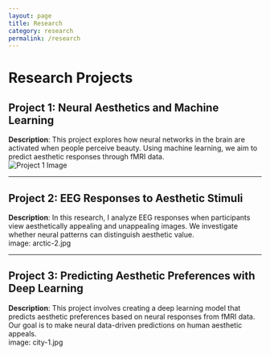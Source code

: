 ```yaml
---
layout: page
title: Research
category: research
permalink: /research
---
```


# Research Projects

## Project 1: Neural Aesthetics and Machine Learning
**Description**: This project explores how neural networks in the brain are activated when people perceive beauty. Using machine learning, we aim to predict aesthetic responses through fMRI data.  
![Project 1 Image](img/arctic-1.jpg)

---

## Project 2: EEG Responses to Aesthetic Stimuli
**Description**: In this research, I analyze EEG responses when participants view aesthetically appealing and unappealing images. We investigate whether neural patterns can distinguish aesthetic value.  
image: arctic-2.jpg

---

## Project 3: Predicting Aesthetic Preferences with Deep Learning
**Description**: This project involves creating a deep learning model that predicts aesthetic preferences based on neural responses from fMRI data. Our goal is to make neural data-driven predictions on human aesthetic appeals.  
image: city-1.jpg

